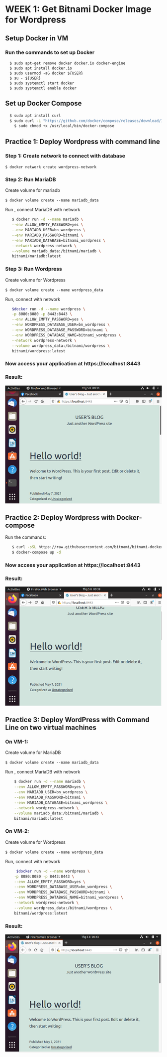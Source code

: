 # WEEK 1: Get Bitnami Docker Image for Wordpress

## Setup Docker in VM

### Run the commands to set up Docker

```
  $ sudo apt-get remove docker docker.io docker-engine
  $ sudo apt install docker.io
  $ sudo usermod -aG docker ${USER}
  $ su - ${USER} 
  $ sudo systemctl start docker 
  $ sudo systemctl enable docker 
```

## Set up Docker Compose

```sh
  $ sudo apt install curl 
  $ sudo curl -L "https://github.com/docker/compose/releases/download/1.29.1/docker-compose-$(uname -s)-$(uname -m)" -o /usr/local/bin/docker-compose
	$ sudo chmod +x /usr/local/bin/docker-compose 
```

## Practice 1: Deploy Wordpress with command line 

### Step 1: Create network to connect with database <br />

`$ docker network create wordpress-network`

### Step 2: Run MariaDB  <br />

Create volume for mariadb <br />

`$ docker volume create --name mariadb_data`

Run , connect MariaDB with network
```sh
   $ docker run -d --name mariadb \
   --env ALLOW_EMPTY_PASSWORD=yes \
   --env MARIADB_USER=bn_wordpress \
   --env MARIADB_PASSWORD=bitnami \
   --env MARIADB_DATABASE=bitnami_wordpress \
   --network wordpress-network \
   --volume mariadb_data:/bitnami/mariadb \
   bitnami/mariadb:latest
``` 
### Step 3: Run Wordpress <br />

Create volume for Wordpress 

`$ docker volume create --name wordpress_data` 

Run, connect with network

```sh
   $docker run -d --name wordpress \
   -p 8080:8080 -p 8443:8443 \
   --env ALLOW_EMPTY_PASSWORD=yes \
   --env WORDPRESS_DATABASE_USER=bn_wordpress \
   --env WORDPRESS_DATABASE_PASSWORD=bitnami \
   --env WORDPRESS_DATABASE_NAME=bitnami_wordpress \
   --network wordpress-network \
   --volume wordpress_data:/bitnami/wordpress \
   bitnami/wordpress:latest
```

### Now access your application at  https://localhost:8443

### Result:

![HW1_6.png](https://raw.githubusercontent.com/dobuithanhnam/VDT2021/main/Week1/pic/HW1_6.png)
 
## Practice 2: Deploy Wordpress with Docker-compose

Run the commands:

```sh 
   $ curl -sSL https://raw.githubusercontent.com/bitnami/bitnami-docker-wordpress/master/docker-compose.yml > docker-compose.yml
   $ docker-compose up -d
```

### Now access your application at https://localhost:8443 

### Result:

![HW2_2.png](https://github.com/dobuithanhnam/VDT2021/blob/main/Week1/pic/HW2_2.png?raw=true)

## Practice 3: Deploy WordPress with Command Line on two virtual machines

### On VM-1: 

Create volume for MariaDB

`$ docker volume create --name mariadb_data`

Run , connect MariaDB with network

```sh
    $ docker run -d --name mariadb \
    --env ALLOW_EMPTY_PASSWORD=yes \
    --env MARIADB_USER=bn_wordpress \
    --env MARIADB_PASSWORD=bitnami \
    --env MARIADB_DATABASE=bitnami_wordpress \
    --network wordpress-network \
    --volume mariadb_data:/bitnami/mariadb \
    bitnami/mariadb:latest
```
### On VM-2:

Create volume for Wordpress

`$ docker volume create --name wordpress_data`

Run, connect with network 

```sh
     $docker run -d --name wordpress \
    -p 8080:8080 -p 8443:8443 \
    --env ALLOW_EMPTY_PASSWORD=yes \
    --env WORDPRESS_DATABASE_USER=bn_wordpress \
    --env WORDPRESS_DATABASE_PASSWORD=bitnami \
    --env WORDPRESS_DATABASE_NAME=bitnami_wordpress \
    --network wordpress-network \
    --volume wordpress_data:/bitnami/wordpress \
    bitnami/wordpress:latest
```

### Result:

![HW3_1.png](https://github.com/dobuithanhnam/VDT2021/blob/main/Week1/pic/HW3_1.png?raw=true)
